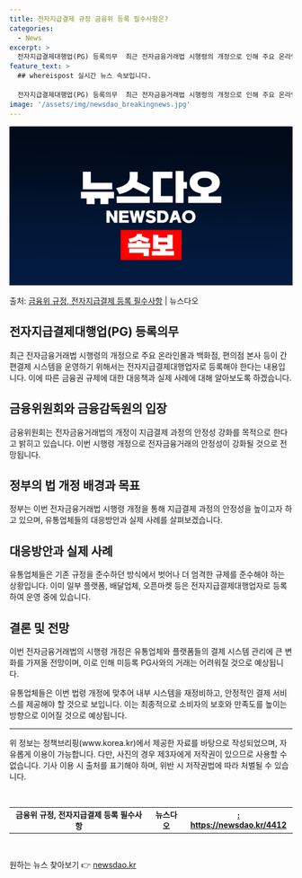 ```yaml
---
title: 전자지급결제 규정 금융위 등록 필수사항은?
categories:
  - News
excerpt: >
  전자지급결제대행업(PG) 등록의무  최근 전자금융거래법 시행령의 개정으로 인해 주요 온라인몰과 백화점, 편의…
feature_text: >
  ## whereispost 실시간 뉴스 속보입니다.

  전자지급결제대행업(PG) 등록의무  최근 전자금융거래법 시행령의 개정으로 인해 주요 온라인몰과 백화점, 편의…
image: '/assets/img/newsdao_breakingnews.jpg'
---
```


![뉴스다오 속보](/assets/img/newsdao_breakingnews.jpg)

<p>출처: <a href="https://newsdao.kr/4412" rel="dofollow">금융위 규정, 전자지급결제 등록 필수사항</a> | 뉴스다오</p>

<h2 data-ke-size="size26">전자지급결제대행업(PG) 등록의무</h2>
<p data-ke-size="size16">최근 전자금융거래법 시행령의 개정으로 주요 온라인몰과 백화점, 편의점 본사 등이 간편결제 시스템을 운영하기 위해서는 전자지급결제대행업자로 등록해야 한다는 내용입니다. 이에 따른 금융권 규제에 대한 대응책과 실제 사례에 대해 알아보도록 하겠습니다.</p>

<h2 data-ke-size="size26">금융위원회와 금융감독원의 입장</h2>
<p data-ke-size="size16">금융위원회는 전자금융거래법의 개정이 지급결제 과정의 안정성 강화를 목적으로 한다고 밝히고 있습니다. 이번 시행령 개정으로 전자금융거래의 안정성이 강화될 것으로 전망됩니다.</p>

<h2 data-ke-size="size26">정부의 법 개정 배경과 목표</h2>
<p data-ke-size="size16">정부는 이번 전자금융거래법 시행령 개정을 통해 지급결제 과정의 안정성을 높이고자 하고 있으며, 유통업체들의 대응방안과 실제 사례를 살펴보겠습니다.</p>

<h2 data-ke-size="size26">대응방안과 실제 사례</h2>
<p data-ke-size="size16">유통업체들은 기존 규정을 준수하던 방식에서 벗어나 더 엄격한 규제를 준수해야 하는 상황입니다. 이미 일부 플랫폼, 배달업체, 오픈마켓 등은 전자지급결제대행업자로 등록하여 운영 중에 있습니다.</p>

<h2 data-ke-size="size26">결론 및 전망</h2>
<p data-ke-size="size16">이번 전자금융거래법의 시행령 개정은 유통업체와 플랫폼들의 결제 시스템 관리에 큰 변화를 가져올 전망이며, 이로 인해 미등록 PG사와의 거래는 어려워질 것으로 예상됩니다.</p>

<p data-ke-size="size16">유통업체들은 이번 법령 개정에 맞추어 내부 시스템을 재정비하고, 안정적인 결제 서비스를 제공해야 할 것으로 보입니다. 이는 최종적으로 소비자의 보호와 만족도를 높이는 방향으로 이어질 것으로 예상됩니다.</p>

<hr>
<p data-ke-size="size16">위 정보는 정책브리핑(www.korea.kr)에서 제공한 자료를 바탕으로 작성되었으며, 자유롭게 이용이 가능합니다. 다만, 사진의 경우 제3자에게 저작권이 있으므로 사용할 수 없습니다. 기사 이용 시 출처를 표기해야 하며, 위반 시 저작권법에 따라 처벌될 수 있습니다.</p>
<p data-ke-size="size16">&nbsp;</p>
<table>
	<tbody>
		<tr>
			<td style="text-align: center; height: 17px;"><b>금융위 규정, 전자지급결제 등록 필수사항</b></td>
			<td style="text-align: center; height: 17px;"><b>뉴스다오</b></td>
			<td style="text-align: center; height: 17px;"><b><a href="https://newsdao.kr/4412">: https://newsdao.kr/4412</a></b></td>
		</tr>
	</tbody>
</table>
<p data-ke-size="size16">&nbsp;</p> 

원하는 뉴스 찾아보기 👉 <a href="https://newsdao.kr" rel="dofollow">newsdao.kr</a>


